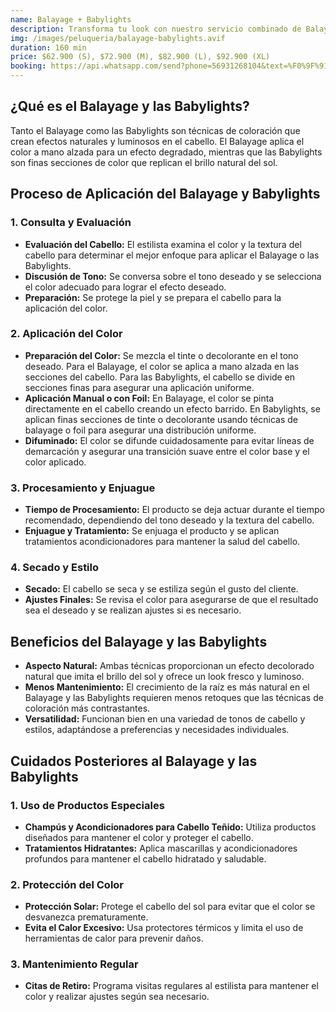 ```yaml
---
name: Balayage + Babylights
description: Transforma tu look con nuestro servicio combinado de Balayage y Babylights. Disfruta de una mezcla perfecta de reflejos naturales y luminosos, creando un acabado elegante y dimensional que realza tu belleza de manera sofisticada.
img: /images/peluqueria/balayage-babylights.avif
duration: 160 min
price: $62.900 (S), $72.900 (M), $82.900 (L), $92.900 (XL)
booking: https://api.whatsapp.com/send?phone=56931268104&text=%F0%9F%91%8B%F0%9F%8F%BB%20%C2%A1Hola!%20Quisiera%20agendar%20una%20hora%20para%20el%20balayage%20%2B%20babylights.
---
```


## ¿Qué es el Balayage y las Babylights?

Tanto el Balayage como las Babylights son técnicas de coloración que crean efectos naturales y luminosos en el cabello. El Balayage aplica el color a mano alzada para un efecto degradado, mientras que las Babylights son finas secciones de color que replican el brillo natural del sol.

## Proceso de Aplicación del Balayage y Babylights

### 1. Consulta y Evaluación

- **Evaluación del Cabello:** El estilista examina el color y la textura del cabello para determinar el mejor enfoque para aplicar el Balayage o las Babylights.
- **Discusión de Tono:** Se conversa sobre el tono deseado y se selecciona el color adecuado para lograr el efecto deseado.
- **Preparación:** Se protege la piel y se prepara el cabello para la aplicación del color.

### 2. Aplicación del Color

- **Preparación del Color:** Se mezcla el tinte o decolorante en el tono deseado. Para el Balayage, el color se aplica a mano alzada en las secciones del cabello. Para las Babylights, el cabello se divide en secciones finas para asegurar una aplicación uniforme.
- **Aplicación Manual o con Foil:** En Balayage, el color se pinta directamente en el cabello creando un efecto barrido. En Babylights, se aplican finas secciones de tinte o decolorante usando técnicas de balayage o foil para asegurar una distribución uniforme.
- **Difuminado:** El color se difunde cuidadosamente para evitar líneas de demarcación y asegurar una transición suave entre el color base y el color aplicado.

### 3. Procesamiento y Enjuague

- **Tiempo de Procesamiento:** El producto se deja actuar durante el tiempo recomendado, dependiendo del tono deseado y la textura del cabello.
- **Enjuague y Tratamiento:** Se enjuaga el producto y se aplican tratamientos acondicionadores para mantener la salud del cabello.

### 4. Secado y Estilo

- **Secado:** El cabello se seca y se estiliza según el gusto del cliente.
- **Ajustes Finales:** Se revisa el color para asegurarse de que el resultado sea el deseado y se realizan ajustes si es necesario.

## Beneficios del Balayage y las Babylights

- **Aspecto Natural:** Ambas técnicas proporcionan un efecto decolorado natural que imita el brillo del sol y ofrece un look fresco y luminoso.
- **Menos Mantenimiento:** El crecimiento de la raíz es más natural en el Balayage y las Babylights requieren menos retoques que las técnicas de coloración más contrastantes.
- **Versatilidad:** Funcionan bien en una variedad de tonos de cabello y estilos, adaptándose a preferencias y necesidades individuales.

## Cuidados Posteriores al Balayage y las Babylights

### 1. Uso de Productos Especiales

- **Champús y Acondicionadores para Cabello Teñido:** Utiliza productos diseñados para mantener el color y proteger el cabello.
- **Tratamientos Hidratantes:** Aplica mascarillas y acondicionadores profundos para mantener el cabello hidratado y saludable.

### 2. Protección del Color

- **Protección Solar:** Protege el cabello del sol para evitar que el color se desvanezca prematuramente.
- **Evita el Calor Excesivo:** Usa protectores térmicos y limita el uso de herramientas de calor para prevenir daños.

### 3. Mantenimiento Regular

- **Citas de Retiro:** Programa visitas regulares al estilista para mantener el color y realizar ajustes según sea necesario.
